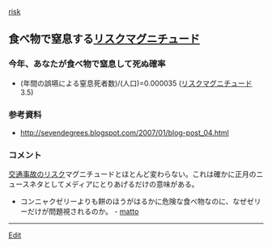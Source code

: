 ---
---
[risk](/risk)
## 食べ物で窒息する[リスクマグニチュード](/リスクマグニチュード)
### 今年、あなたが食べ物で窒息して死ぬ確率
* (年間の誤嚥による窒息死者数)/(人口)=0.000035 ([リスクマグニチュード](/リスクマグニチュード)3.5)
### 参考資料
* http://sevendegrees.blogspot.com/2007/01/blog-post_04.html
### コメント
[交通事故のリスク](/交通事故のリスク)マグニチュードとほとんど変わらない。これは確かに正月のニュースネタとしてメディアにとりあげるだけの意味がある。
* コンニャクゼリーよりも餅のほうがはるかに危険な食べ物なのに、なぜゼリーだけが問題視されるのか。 - [matto](/matto) 
<!--  -->




----
[Edit](https://github.com/vitroid/vitroid.github.io/edit/master/MD/食べ物を喉につまらせて死ぬリスク.md)

